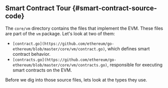 ## Smart Contract Tour {#smart-contract-source-code}

The `core/vm` directory contains the files that implement the EVM. These files are part of the `vm` package. Let's look at two of them:

* `[contract.go](https://github.com/ethereum/go-ethereum/blob/master/core/vm/contract.go)`, which defines smart contract behavior.
* `[contracts.go](https://github.com/ethereum/go-ethereum/blob/master/core/vm/contracts.go)`, responsible for executing smart contracts on the EVM.

Before we dig into those source files, lets look at the types they use.

